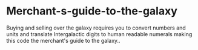 # Merchant-s-guide-to-the-galaxy
Buying and selling over the galaxy requires you to convert numbers and units and translate Intergalactic digits to human readable numerals making this code the merchant's guide to the galaxy..
